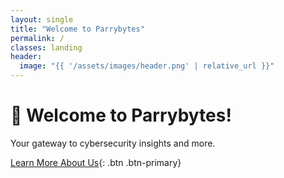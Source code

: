 ```yaml
---
layout: single
title: "Welcome to Parrybytes"
permalink: /
classes: landing
header:
  image: "{{ '/assets/images/header.png' | relative_url }}"
---
```


# 👋 Welcome to Parrybytes!

Your gateway to cybersecurity insights and more.

[Learn More About Us](/about){: .btn .btn-primary}



